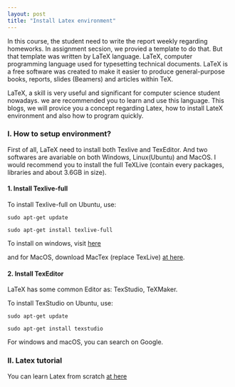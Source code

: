 ```yaml
---
layout: post
title: "Install Latex environment"
---
```


In this course, the student need to write the report weekly regarding homeworks. In assignment secsion, we provied a template to do that. But that template was written by LaTeX language. LaTeX, computer programming language used for typesetting technical documents. LaTeX is a free software was created to make it easier to produce general-purpose books, reports, slides (Beamers) and articles within TeX.

LaTeX, a skill is very useful and significant for computer science student nowadays. we are recommended you to learn and use this language. This blogs, we will provice you a concept regarding Latex, how to install LateX environment and also how to program quickly.

### I. How to setup environment?
First of all, LaTeX need to install both Texlive and TexEditor. And two softwares are avariable on both Windows, Linux(Ubuntu) and MacOS. I would recommend you to install the full TeXLive (contain every packages, libraries and about 3.6GB in size).

#### 1. Install Texlive-full

To install Texlive-full on Ubuntu, use:
```console
sudo apt-get update

sudo apt-get install texlive-full
```
To install on windows, visit [here](https://www.tug.org/texlive/)

and for MacOS, download MacTex (replace TexLive) [at here](https://tug.org/mactex/downloading.html). 

#### 2. Install TexEditor
LaTeX has some common Editor as: TexStudio, TeXMaker.

To install TexStudio on Ubuntu, use:
```console
sudo apt-get update

sudo apt-get install texstudio
```

For windows and macOS, you can search on Google.

### II. Latex tutorial

You can learn Latex from scratch [at here](https://www.youtube.com/watch?v=SoDv0qhyysQ&list=PL1D4EAB31D3EBC449)